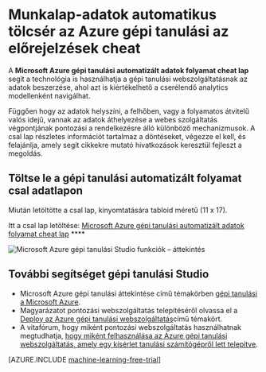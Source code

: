 <properties
    pageTitle="Munkalap-adatok automatikus tölcsér az Azure gépi tanulási az előrejelzések cheat |} Microsoft Azure"
    description="Megtudhatja, hogy miként állíthatja be az automatikus adatok folyamat az Azure gépi tanulási webszolgáltatásnak,-e az adatok helyszíni, Azure vagy egy külső fél felhőalapú szolgáltatás a folyamatos átvitelű nyomtatható csal lap."
    services="machine-learning"
    documentationCenter=""
    authors="garyericson"
    manager="jhubbard"
    editor="cgronlun"/>

<tags
    ms.service="machine-learning"
    ms.workload="data-services"
    ms.tgt_pltfrm="na"
    ms.devlang="na"
    ms.topic="article"
    ms.date="08/19/2016"
    ms.author="mithal;garye" />

# <a name="cheat-sheet-for-an-automated-data-pipeline-for-azure-machine-learning-predictions"></a>Munkalap-adatok automatikus tölcsér az Azure gépi tanulási az előrejelzések cheat

A **Microsoft Azure gépi tanulási automatizált adatok folyamat cheat lap** segít a technológia is használhatja a gépi tanulási webszolgáltatásnak az adatok beszerzése, ahol azt is kiértékelhető a cserélendő analytics modellenként navigálhat.

Függően hogy az adatok helyszíni, a felhőben, vagy a folyamatos átvitelű valós idejű, vannak az adatok áthelyezése a webes szolgáltatás végpontjának pontozási a rendelkezésre álló különböző mechanizmusok.
A csal lap részletes információt tartalmaz a döntéseket, végezze el kell, és felajánlja, amely segít cikkekre mutató hivatkozások keresztül fejleszt a megoldás.

## <a name="download-the-machine-learning-automated-data-pipeline-cheat-sheet"></a>Töltse le a gépi tanulási automatizált folyamat csal adatlapon

Miután letöltötte a csal lap, kinyomtatására tabloid méretű (11 x 17).

Itt a csal lap letöltése: [Microsoft Azure gépi tanulási automatizált adatok folyamat cheat lap](http://download.microsoft.com/download/C/C/7/CC726F8B-2E6F-4C20-9B6F-AFBEE8253023/microsoft-machine-learning-operationalization-cheat-sheet_v1.pdf) ****

![Microsoft Azure gépi tanulási Studio funkciók – áttekintés][op-cheat-sheet]

[op-cheat-sheet]: ./media/machine-learning-automated-data-pipeline-cheat-sheet/machine-learning-automated-data-pipeline-cheat-sheet_v1.1.png


## <a name="more-help-with-machine-learning-studio"></a>További segítséget gépi tanulási Studio

* Microsoft Azure gépi tanulási áttekintése című témakörben [gépi tanulási a Microsoft Azure](machine-learning-what-is-machine-learning.md).
* Magyarázatot pontozási webszolgáltatás telepítéséről olvassa el a [Deploy az Azure gépi tanulási webszolgáltatás](machine-learning-publish-a-machine-learning-web-service.md)című témakört.
* A vitafórum, hogy miként pontozási webszolgáltatás használhatnak megtudhatja, [hogy miként felhasználása az Azure gépi tanulási webszolgáltatás, amely egy kísérlet tanulási számítógépről lett telepítve](machine-learning-consume-web-services.md).

[AZURE.INCLUDE [machine-learning-free-trial](../../includes/machine-learning-free-trial.md)]
